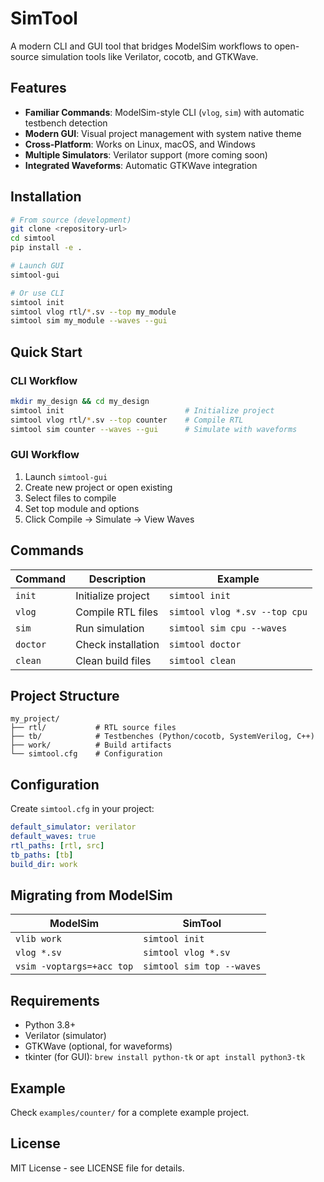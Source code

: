 # SimTool

A modern CLI and GUI tool that bridges ModelSim workflows to open-source simulation tools like Verilator, cocotb, and GTKWave.

## Features

- **Familiar Commands**: ModelSim-style CLI (`vlog`, `sim`) with automatic testbench detection
- **Modern GUI**: Visual project management with system native theme
- **Cross-Platform**: Works on Linux, macOS, and Windows
- **Multiple Simulators**: Verilator support (more coming soon)
- **Integrated Waveforms**: Automatic GTKWave integration

## Installation

```bash
# From source (development)
git clone <repository-url>
cd simtool
pip install -e .

# Launch GUI
simtool-gui

# Or use CLI
simtool init
simtool vlog rtl/*.sv --top my_module
simtool sim my_module --waves --gui
```

## Quick Start

### CLI Workflow
```bash
mkdir my_design && cd my_design
simtool init                           # Initialize project
simtool vlog rtl/*.sv --top counter    # Compile RTL
simtool sim counter --waves --gui      # Simulate with waveforms
```

### GUI Workflow
1. Launch `simtool-gui`
2. Create new project or open existing
3. Select files to compile
4. Set top module and options
5. Click Compile → Simulate → View Waves

## Commands

| Command | Description | Example |
|---------|-------------|---------|
| `init` | Initialize project | `simtool init` |
| `vlog` | Compile RTL files | `simtool vlog *.sv --top cpu` |
| `sim` | Run simulation | `simtool sim cpu --waves` |
| `doctor` | Check installation | `simtool doctor` |
| `clean` | Clean build files | `simtool clean` |

## Project Structure

```
my_project/
├── rtl/           # RTL source files
├── tb/            # Testbenches (Python/cocotb, SystemVerilog, C++)
├── work/          # Build artifacts
└── simtool.cfg    # Configuration
```

## Configuration

Create `simtool.cfg` in your project:

```yaml
default_simulator: verilator
default_waves: true
rtl_paths: [rtl, src]
tb_paths: [tb]
build_dir: work
```

## Migrating from ModelSim

| ModelSim | SimTool |
|----------|---------|
| `vlib work` | `simtool init` |
| `vlog *.sv` | `simtool vlog *.sv` |
| `vsim -voptargs=+acc top` | `simtool sim top --waves` |

## Requirements

- Python 3.8+
- Verilator (simulator)
- GTKWave (optional, for waveforms)
- tkinter (for GUI): `brew install python-tk` or `apt install python3-tk`

## Example

Check `examples/counter/` for a complete example project.

## License

MIT License - see LICENSE file for details.